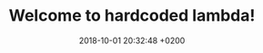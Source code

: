 ---
layout: post
title:  "Welcome to hardcoded lambda!"
date:   2018-10-01 20:32:48 +0200
categories: jekyll update
---